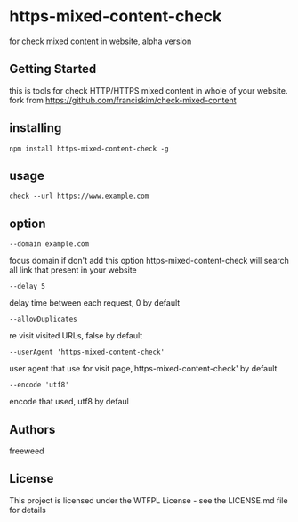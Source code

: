 # https-mixed-content-check
for check mixed content in website, alpha version 

## Getting Started
this is tools for check HTTP/HTTPS mixed content in whole of your website. 
fork from https://github.com/franciskim/check-mixed-content

## installing
```
npm install https-mixed-content-check -g
```

## usage
```
check --url https://www.example.com
```

## option
```
--domain example.com 
```
focus domain if don't add this option https-mixed-content-check will search all link that present in your website

```
--delay 5
```
delay time between each request, 0 by default 

```
--allowDuplicates 
```
re visit visited URLs, false by default

```
--userAgent 'https-mixed-content-check'
```
user agent that use for visit page,'https-mixed-content-check' by default 

```
--encode 'utf8'
```
encode that used, utf8 by defaul

## Authors
freeweed 

## License
This project is licensed under the WTFPL License - see the LICENSE.md file for details


